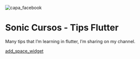 ![capa_facebook](https://user-images.githubusercontent.com/20490835/113493929-e199b000-94b1-11eb-97a2-a12fea3cbf4c.png)

# Sonic Cursos - Tips Flutter

Many tips that I’m learning in flutter, I’m sharing on my channel.

<a href="https://github.com/fabiosantiagopaixao/sonic_cursos_flutter/tree/feature/add_space_widget">add_space_widget</a>
